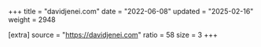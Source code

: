+++
title = "davidjenei.com"
date = "2022-06-08"
updated = "2025-02-16"
weight = 2948

[extra]
source = "https://davidjenei.com"
ratio = 58
size = 3
+++
